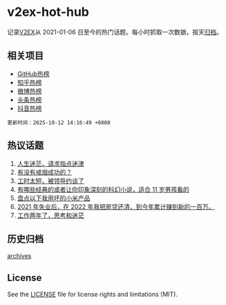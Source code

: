 # v2ex-hot-hub

 记录[V2EX](https://www.v2ex.com/)从 2021-01-06 日至今的热门话题。每小时抓取一次数据，按天[归档](archives)。
 
 ## 相关项目

- [GitHub热榜](https://github.com/lonnyzhang423/github-hot-hub)
- [知乎热榜](https://github.com/lonnyzhang423/zhihu-hot-hub)
- [微博热榜](https://github.com/lonnyzhang423/weibo-hot-hub)
- [头条热榜](https://github.com/lonnyzhang423/toutiao-hot-hub)
- [抖音热榜](https://github.com/lonnyzhang423/douyin-hot-hub)


 `更新时间：2025-10-12 14:16:49 +0800`

## 热议话题

1. [人生迷茫，请求指点迷津](https://www.v2ex.com/t/1164503)
1. [有没有戒烟成功的？](https://www.v2ex.com/t/1164463)
1. [工时太短，被领导约谈了](https://www.v2ex.com/t/1164476)
1. [有哪些经典的或者让你印象深刻的科幻小说，适合 11 岁男孩看的](https://www.v2ex.com/t/1164483)
1. [盘点以下我用坏的小米产品](https://www.v2ex.com/t/1164584)
1. [2021 年失业后，在 2022 年我把房贷还清，到今年累计赚到新的一百万。](https://www.v2ex.com/t/1164574)
1. [工作两年了，思考和迷茫](https://www.v2ex.com/t/1164575)

## 历史归档

[archives](archives)

## License

See the [LICENSE](LICENSE) file for license rights and limitations (MIT).
